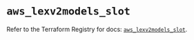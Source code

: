 # `aws_lexv2models_slot`

Refer to the Terraform Registry for docs: [`aws_lexv2models_slot`](https://registry.terraform.io/providers/hashicorp/aws/6.2.0/docs/resources/lexv2models_slot).
